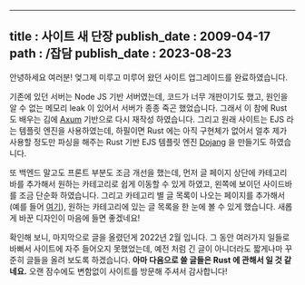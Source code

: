 ----------------
title : 사이트 새 단장
publish_date : 2009-04-17
path : /잡담
publish_date : 2023-08-23
--------------

안녕하세요 여러분! 엊그제 미루고 미루어 왔던 사이트 업그레이드를 완료하였습니다. 

기존에 있던 서버는 Node JS 기반 서버였는데, 코드가 너무 개판이기도 했고, 원인을 알 수 없는 메모리 leak 이 있어서 서버가 종종 죽곤 했었습니다. 그래서 이 참에 Rust 도 배우는 김에 [Axum](https://docs.rs/axum/latest/axum/) 기반으로 다시 재작성 하였습니다. 그리고 원래 사이트는 EJS 라는 템플릿 엔진을 사용하였는데, 하필이면 Rust 에는 아직 구현체가 없어서 얼추 제가 사용할 정도만 파싱을 해주는 Rust 기반 EJS 템플릿 엔진 [Dojang](https://github.com/kev0960/dojang) 을 만들기도 하였습니다. 

또 백엔드 말고도 프론트 부분도 조금 개선을 했는데, 먼저 글 페이지 상단에 카테고리 바를 추가해서 원하는 카테고리로 쉽게 이동할 수 있게 하였고, 왼쪽에 보이던 사이드바를 조금 단순화 하였습니다. 그리고 카테고리 별 글 목록이 나오는 페이지를 추가해서 (예를 들어 [여기](https://modoocode.com/category/C++)), 원하는 카테고리에 있는 글 목록을 한 눈에 볼 수 있게 했습니다. 새롭게 바꾼 디자인이 마음에 들면 좋겠네요!

확인해 보니, 마지막으로 글을 올렸던게 2022년 2월 입니다. 그 동안 여러가지 일들로 바뻐서 사이트에 자주 들어오지 못했었는데, 예전 처럼 긴 글이 아니더라도 짧게나마 꾸준히 글들을 올려 보도록 하겠습니다. **아마 다음으로 쓸 글들은 Rust 에 관해서 일 것 같네요.** 오랜 잠수에도 변함없이 사이트를 방문해 주셔서 감사합니다!